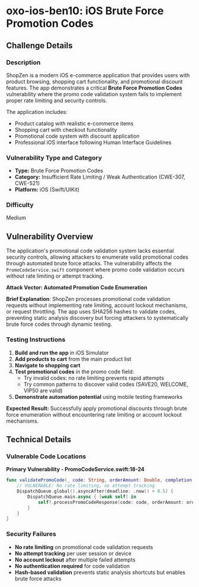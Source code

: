 # oxo-ios-ben10: iOS Brute Force Promotion Codes

## Challenge Details

### Description

ShopZen is a modern iOS e-commerce application that provides users with product browsing, shopping cart functionality, and promotional discount features. The app demonstrates a critical **Brute Force Promotion Codes** vulnerability where the promo code validation system fails to implement proper rate limiting and security controls.

The application includes:
- Product catalog with realistic e-commerce items
- Shopping cart with checkout functionality  
- Promotional code system with discount application
- Professional iOS interface following Human Interface Guidelines

### Vulnerability Type and Category
- **Type:** Brute Force Promotion Codes
- **Category:** Insufficient Rate Limiting / Weak Authentication (CWE-307, CWE-521)
- **Platform:** iOS (Swift/UIKit)

### Difficulty
Medium

## Vulnerability Overview

The application's promotional code validation system lacks essential security controls, allowing attackers to enumerate valid promotional codes through automated brute force attacks. The vulnerability affects the `PromoCodeService.swift` component where promo code validation occurs without rate limiting or attempt tracking.

**Attack Vector: Automated Promotion Code Enumeration**

**Brief Explanation**: ShopZen processes promotional code validation requests without implementing rate limiting, account lockout mechanisms, or request throttling. The app uses SHA256 hashes to validate codes, preventing static analysis discovery but forcing attackers to systematically brute force codes through dynamic testing.


### Testing Instructions

1. **Build and run the app** in iOS Simulator
2. **Add products to cart** from the main product list
3. **Navigate to shopping cart** 
4. **Test promotional codes** in the promo code field:
   - Try invalid codes: no rate limiting prevents rapid attempts  
   - Try common patterns to discover valid codes (SAVE20, WELCOME, VIP50 are valid)
5. **Demonstrate automation potential** using mobile testing frameworks

**Expected Result:** Successfully apply promotional discounts through brute force enumeration without encountering rate limiting or account lockout mechanisms.

## Technical Details

### Vulnerable Code Locations

**Primary Vulnerability - PromoCodeService.swift:18-24**
```swift
func validatePromoCode(_ code: String, orderAmount: Double, completion: @escaping (PromoCodeResult) -> Void) {
    // VULNERABLE: No rate limiting, no attempt tracking
    DispatchQueue.global().asyncAfter(deadline: .now() + 0.5) {
        DispatchQueue.main.async { [weak self] in
            self?.processPromoCodeResponse(code: code, orderAmount: orderAmount, data: nil, response: nil, completion: completion)
        }
    }
}
```

### Security Failures
- **No rate limiting** on promotional code validation requests
- **No attempt tracking** per user session or device
- **No account lockout** after multiple failed attempts  
- **No authentication required** for code validation
- **Hash-based validation** prevents static analysis shortcuts but enables brute force attacks
